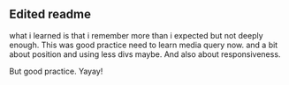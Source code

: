 ## Edited readme

what i learned is that i remember more than i expected but not deeply enough. This was good practice need to learn media query now. and a bit about position and using less divs maybe. And also about responsiveness.

But good practice. Yayay!
